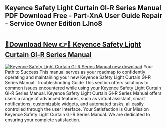 ## Keyence Safety Light Curtain Gl-R Series Manual PDF Download Free - Part-XnA User Guide Repair - Service Owner Edition LJno8

# <h2><a href="http://bc27633.oget.top/?id=Keyence+Safety+Light+Curtain+Gl-R+Series+Manual">🔗Download New 👉🔴 Keyence Safety Light Curtain Gl-R Series Manual</a></h2>

[![Keyence Safety Light Curtain Gl-R Series Manual new download](https://i.imgur.com/5g1atiW.png)](http://bc27633.oget.top/?id=Keyence+Safety+Light+Curtain+Gl-R+Series+Manual)
Your Path to Success This manual serves as your roadmap to confidently operating and maintaining your new Keyence Safety Light Curtain Gl-R Series Manual. Troubleshooting Guide This section offers solutions to common issues encountered while using your Keyence Safety Light Curtain Gl-R Series Manual. Keyence Safety Light Curtain Gl-R Series Manual offers users a range of advanced features, such as virtual assistant, smart notifications, customizable widgets, and automated tasks, all easily controlled through the user interface. Your Satisfaction is Our Mission Keyence Safety Light Curtain Gl-R Series Manual. We are dedicated to ensuring your complete satisfaction.
